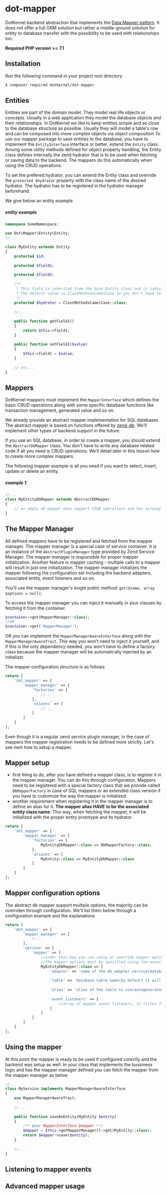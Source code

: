 # dot-mapper

DotKernel backend abstraction that implements the [Data Mapper pattern](https://martinfowler.com/eaaCatalog/dataMapper.html).
It does not offer a full ORM solution but rather a middle-ground solution for entity to database transfer with the possibility to be used with relationships too.

**Required PHP version >= 7.1**

## Installation

Run the following command in your project root directory
```bash
$ composer required dotkernel/dot-mapper
```

## Entities

Entities are part of the domain model. They model real life objects or concepts. Usually in a web application they model the database objects and their relationships.
In DotKernel we like to keep entities simple and as close to the database structure as possible. Usually they will model a table's row and can be composed into more complex objects via object composition
To use our mapper package to save entities to the database, you have to implement the `EntityInterface` interface or better, extend the `Entity` class.
Among some utility methods defined for object property handling, the Entity class defines internally the zend hydrator that is to be used when fetching or saving data to the backend.
The mappers do this automatically when using the CRUD operations.

To set the prefered hydrator, you can extend the Entity class and override the `protected $hydrator` property with the class name of the desired hydrator. The hydrator has to be registered in the hydrator manager beforehand.

We give below an entity example

##### entity example
```php
namespace SomeNamespace;

use Dot\Mapper\Entity\Entity;
//...

class MyEntity extends Entity
{
    protected $id;
    
    protected $field1;
    
    protected $field2;
    
    /**
     * This field is inherited from the base Entity class and it indicates to the mappers what hydrator to be used
     * The default value is ClassMethodsCamelCase so you don't have to write the following line if you are using that
     */
    protected $hydrator = ClassMethodsCamelCase::class;
    
    //...
    
    public function getField1()
    {
        return $this->field1;
    }
    
    public function setField1($value)
    {
        $this->field1 = $value;
    }
    
    // etc...
}
```

## Mappers

DotKernel mappers must implement the `MapperInterface` which defines the basic CRUD operations along with some specific database functions like transaction management, generated value and so on.

We already provide an abstract mapper implementation for SQL databases. The abstract mapper is based on functions offered by [zend-db](https://github.com/zendframework/zend-db). We'll implement other types of backend support in the future.

If you use an SQL database, in order to create a mapper, you should extend the `AbstractDbMapper` class. You don't have to write any database related code if all you need is CRUD operations. We'll detail later in this lesson how to create more complex mappers.

The following mapper example is all you need if you want to select, insert, update or delete an entity.
##### example 1
```php
//...
class MyEntityDbMapper extends AbstractDbMapper
{
    // an empty db mapper does support CRUD operations and has already implemented the MapperInterface's methods
}
```

## The Mapper Manager

All defined mappers have to be registered and fetched from the mapper manager. The mapper manager is a special case of service container. It is an instance of the `AbstractPluginManager` type provided by Zend Service Manager.
The mapper manager is responsible for proper mapper initialization. Another feature is mapper caching - multiple calls to a mapper will result in just one initialization. The mapper manager initializes the mapper following the configuration set including the backend adapters, associated entity, event listeners and so on.

You'll use the mapper manager's single public method: `get($name, array $options = null)`; 

To access the mapper manager you can inject it manually in your classes by fetching it from the container.
```php
$container->get(MapperManager::class);
//OR
$container->get('MapperManager');
```

OR you can implement the `MapperManagerAwareInterface` along with the `MapperManagerAwareTrait`. This way you won't need to inject it yourself, and if this is the only dependency needed, you won't have to define a factory class because the mapper manager will be automatically injected by an initializer.

The mapper configuration structure is as follows
```php
return [
    'dot_mapper' => [
        'mapper_manager' => [
            'factories' => [
                //...
            ],
            'aliases' => [
                //...
            ]
        ]
    ]
];
```

Even though it is a regular zend service plugin manager, in the case of mappers the mapper registration needs to be defined more strictly. Let's see next how to setup a mapper.

## Mapper setup

* first thing to do, after you have defined a mapper class, is to register it in the mapper manager. You can do this through configuration. Mappers need to be registered with a special factory class that we provide called `DbMapperFactory` in case of SQL mappers or an extended class version if you have to customize the way the mapper is initialized.
* another requirement when registering it in the mapper manager is to define an alias for it. **The mapper alias HAVE to be the associated entity class name**. This way, when fetching the mapper, it will be initialized with the proper entity prototype and its hydrator.
```php
return [
    'dot_mapper' => [
        'mapper_manager' => [
            'factories' => [
                MyEntityDbMapper::class => DbMapperFactory::class,
            ],
            'aliases' => [
                MyEntity::class => MyEntityDbMapper::class
            ]
        ]
    ]
];
```

## Mapper configuration options

The abstract db mapper support multiple options, the majority can be overriden through configuration. We'll list them below through a configuration example and the explanations
```php
return [
    'dot_mapper' => [
        'mapper_manager' => [
            //...
        ],
        'options' => [
            'mapper' => [
                //under this key you can setup or override mapper options
                //the mapper options must be specified using the associated alias(its entity class name)
                MyEntityDbMapper::class => [
                    'adapter' => 'name of the db adapter service(database by default)',
                    
                    'table' => 'database table name(by default it will be generated from the mapper class name converting the camel case to underscore notation)',
                    
                    'alias' => 'alias of the table to use(autogenerated by default)',
                    
                    'event_listeners' => [
                        //array of mapper event listeners, to listen for mapper CRUD operation events(detailed later in the documentation)
                    ]
                ]
            ]
        ]
    ]
];
```

## Using the mapper

At this point the mapper is ready to be used if configured corectly and the backend was setup as well. In your class that implements the bussiness logic and has the mapper manager defined you can fetch the mapper from the mapper manager as below
```php
//...
class MyService implements MapperManagerAwareInterface
{
    use MapperManagerAwareTrait;
    
    //...
    
    public function saveAnEntity(MyEntity $entity)
    {
        /** @var MapperInterface $mapper **/
        $mapper = $this->getMapperManager()->get(MyEntity::class);
        return $mapper->save($entity);
    }
    
    //...
}
```

## Listening to mapper events



## Advanced mapper usage

